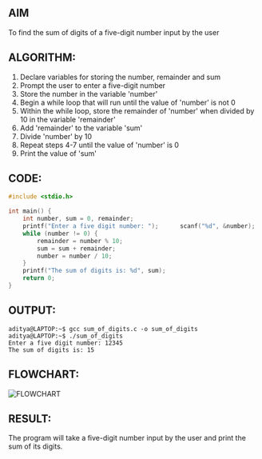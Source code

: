 ## AIM
To find the sum of digits of a five-digit number input by the user

## ALGORITHM:
1. Declare variables for storing the number, remainder and sum
2. Prompt the user to enter a five-digit number
3. Store the number in the variable 'number'
4. Begin a while loop that will run until the value of 'number' is not 0
5. Within the while loop, store the remainder of 'number' when divided by 10 in the variable 'remainder'
6. Add 'remainder' to the variable 'sum'
7. Divide 'number' by 10
8. Repeat steps 4-7 until the value of 'number' is 0
9. Print the value of 'sum'
## CODE:
```c
#include <stdio.h>

int main() {
    int number, sum = 0, remainder;
    printf("Enter a five digit number: ");      scanf("%d", &number);                   
    while (number != 0) {                    
        remainder = number % 10;             
        sum = sum + remainder;                              
        number = number / 10;               
    }                                       
    printf("The sum of digits is: %d", sum);    
    return 0;
}
```

## OUTPUT:
```
aditya@LAPTOP:~$ gcc sum_of_digits.c -o sum_of_digits
aditya@LAPTOP:~$ ./sum_of_digits
Enter a five digit number: 12345
The sum of digits is: 15
```

## FLOWCHART:
<img src = "https://cdn.discordapp.com/attachments/1027218472675069962/1058729353866915860/code2flow_GAWk3l.png" alt="FLOWCHART" size="800px">

## RESULT:      
The program will take a five-digit number input by the user and print the sum of its digits.